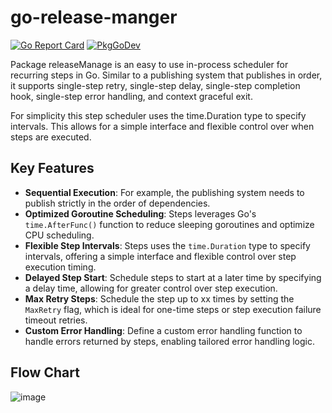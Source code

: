 # go-release-manger

[![Go Report Card](https://goreportcard.com/badge/github.com/wt1i/go-release-manger)](https://goreportcard.com/report/github.com/wt1i/go-release-manger) 
[![PkgGoDev](https://pkg.go.dev/badge/github.com/wt1i/go-release-manger)](https://pkg.go.dev/github.com/wt1i/go-release-manger)

Package releaseManage is an easy to use in-process scheduler for recurring steps in Go. Similar to a publishing system that publishes in order, 
it supports single-step retry, single-step delay, single-step completion hook, single-step error handling, and context graceful exit.

For simplicity this step scheduler uses the time.Duration type to specify intervals. This allows for a simple interface 
and flexible control over when steps are executed.

## Key Features

- **Sequential Execution**: For example, the publishing system needs to publish strictly in the order of dependencies.
- **Optimized Goroutine Scheduling**: Steps leverages Go's `time.AfterFunc()` function to reduce sleeping goroutines and optimize CPU scheduling.
- **Flexible Step Intervals**: Steps uses the `time.Duration` type to specify intervals, offering a simple interface and flexible control over step execution timing.
- **Delayed Step Start**: Schedule steps to start at a later time by specifying a delay time, allowing for greater control over step execution.
- **Max Retry Steps**: Schedule the step up to xx times by setting the `MaxRetry` flag, which is ideal for one-time steps or step execution failure timeout retries.
- **Custom Error Handling**: Define a custom error handling function to handle errors returned by steps, enabling tailored error handling logic.

## Flow Chart
![image](https://github.com/wt1i/go-release-manger/blob/main/img/flow_chart.png)